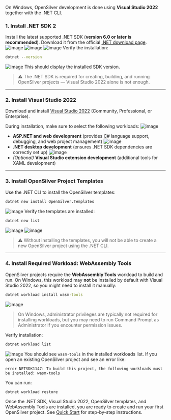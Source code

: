 On Windows, OpenSilver development is done using **Visual Studio 2022** together with the .NET CLI.

### 1. Install .NET SDK 2
Install the latest supported .NET SDK (**version 6.0 or later is recommended**).
Download it from the official [.NET download page](https://dotnet.microsoft.com/download).
![image](https://raw.githubusercontent.com/UserwareDocumentation/userware-docs/main/images/bc199230014f4d91bbf06cf5d8825c8d.png)
![image](https://raw.githubusercontent.com/UserwareDocumentation/userware-docs/main/images/b8b337089add4725838f73fa0ce4fc74.png)
![image](https://raw.githubusercontent.com/UserwareDocumentation/userware-docs/main/images/7427b059997b407693d95e2be05083dc.png)
Verify the installation:
```cmd
dotnet --version
```
![image](https://raw.githubusercontent.com/UserwareDocumentation/userware-docs/main/images/439fd0f9d65a44e8a2a4fce389ecef00.png)
This should display the installed SDK version.
> ⚠ The .NET SDK is required for creating, building, and running OpenSilver projects — Visual Studio 2022 alone is not enough.
---
### 2. Install Visual Studio 2022
Download and install [Visual Studio 2022](https://visualstudio.microsoft.com/vs/) (Community, Professional, or Enterprise).
 
During installation, make sure to select the following workloads:
![image](https://raw.githubusercontent.com/UserwareDocumentation/userware-docs/main/images/283f78a36b3f42e9a5d349f6e4dcc719.png)
* **ASP.NET and web development** (provides C# language support, debugging, and web project management)
![image](https://raw.githubusercontent.com/UserwareDocumentation/userware-docs/main/images/adabc1f72f52449b9e0f2889d9f5d2ed.png)
* **.NET desktop development** (ensures .NET SDK dependencies are correctly set up)
![image](https://raw.githubusercontent.com/UserwareDocumentation/userware-docs/main/images/6a3350e6ee064fd5a3e3efd637b847ea.png)
* *(Optional)* **Visual Studio extension development** (additional tools for XAML development)
---
### 3. Install OpenSilver Project Templates
Use the .NET CLI to install the OpenSilver templates:
```cmd
dotnet new install OpenSilver.Templates
```
![image](https://raw.githubusercontent.com/UserwareDocumentation/userware-docs/main/images/b84f85f3e32d4c68bfd9327b4bf73bc4.png)
Verify the templates are installed:
```cmd
dotnet new list
```
![image](https://raw.githubusercontent.com/UserwareDocumentation/userware-docs/main/images/25628f48638d4db38c117f9f953f5dae.png)
![image](https://raw.githubusercontent.com/UserwareDocumentation/userware-docs/main/images/b24b2b4487c14006b314d67b0dead5f5.png)
> ⚠ Without installing the templates, you will not be able to create a new OpenSilver project using the .NET CLI.
---
### 4. Install Required Workload: WebAssembly Tools
OpenSilver projects require the **WebAssembly Tools** workload to build and run.
On Windows, this workload may **not** be installed by default with Visual Studio 2022, so you might need to install it manually:
```cmd
dotnet workload install wasm-tools
```
![image](https://raw.githubusercontent.com/UserwareDocumentation/userware-docs/main/images/13946950caf94535a7c1c90a057a3eb7.png)
> On Windows, administrator privileges are typically not required for installing workloads, but you may need to run Command Prompt as Administrator if you encounter permission issues.

Verify installation:
```cmd
dotnet workload list
```
![image](https://raw.githubusercontent.com/UserwareDocumentation/userware-docs/main/images/aab4a4cdc8594ffcbdd1eca931c71a13.png)
You should see `wasm-tools` in the installed workloads list.
If you open an existing OpenSilver project and see an error like:
```
error NETSDK1147: To build this project, the following workloads must be installed: wasm-tools
```
You can run:
```cmd
dotnet workload restore
```

Once the .NET SDK, Visual Studio 2022, OpenSilver templates, and WebAssembly Tools are installed, you are ready to create and run your first OpenSilver project.
See [Quick Start](link-to-quickstart) for step-by-step instructions.
